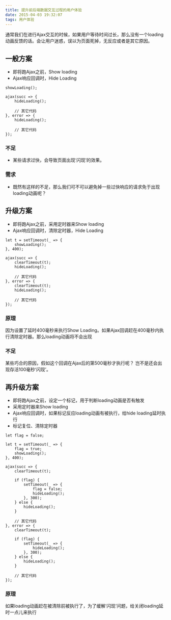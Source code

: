 ```yaml
---
title: 提升前后端数据交互过程的用户体验
date: 2015-04-03 19:32:07
tags: 用户体验
---
```


通常我们在进行Ajax交互的时候，如果用户等待时间过长，那么没有一个loading动画反馈的话。会让用户迷惑，误以为页面死掉，无反应或者是其它原因。


<!-- more -->

## 一般方案

- 即将跑Ajax之前，Show loading
- Ajax响应回调时，Hide Loading

```
showLoading();

ajax(succ => {
    hideLoading();
    
    // 其它代码
}, error => {
    hideLoading();
    
    // 其它代码
});
```

### 不足

- 某些请求过快，会导致页面出现‘闪现’的效果。

### 需求

- 既然有这样的不足，那么我们可不可以避免掉一些过快响应的请求免于出现loading动画呢？

## 升级方案

- 即将跑Ajax之前，采用定时器来Show loading
- Ajax响应回调时，清除定时器，Hide Loading

```
let t = setTimeout(_ => {
    showLoading();
}, 400);

ajax(succ => {
    clearTimeout(t);
    hideLoading();
    
    // 其它代码
}, error => {
    clearTimeout(t);
    hideLoading();
    
    // 其它代码
});
```

### 原理

因为设置了延时400毫秒来执行Show Loading。如果Ajax回调赶在400毫秒内执行清除定时器。那么loading动画将不会出现

### 不足

某些巧合的原因，假如这个回调在Ajax后的第500毫秒才执行呢？
岂不是还会出现存活100毫秒‘闪现’。

## 再升级方案

- 即将跑Ajax之前，设定一个标记，用于判断loading动画是否有触发
- 采用定时器来Show loading
- Ajax响应回调时，如果标记反应loading动画有被执行，给hide loading延时执行
- 标记复位、清除定时器

```
let flag = false;

let t = setTimeout(_ => {
    flag = true;
    showLoading();
}, 400);

ajax(succ => {
    clearTimeout(t);
    
    if (flag) {
        setTimeout(_ => {
            flag = false;
            hideLoading();    
        }, 300);
    } else {
        hideLoading();
    }
    
    // 其它代码
}, error => {
    clearTimeout(t);
    
    if (flag) {
        setTimeout(_ => {
            hideLoading();    
        }, 300);
    } else {
        hideLoading();
    }
    
    // 其它代码
});
```

### 原理

如果loading动画赶在被清除前被执行了，为了缓解‘闪现’问题，给关闭loading延时一点儿来执行
